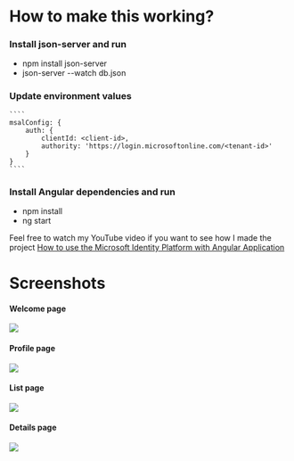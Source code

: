 ﻿# How to make this working?

###  Install json-server and run
- npm install json-server
- json-server --watch db.json

### Update environment values 
    ````
    msalConfig: {
        auth: {
            clientId: <client-id>,
            authority: 'https://login.microsoftonline.com/<tenant-id>'
        }
    }
    ````

### Install Angular dependencies and run
- npm install
- ng start

Feel free to watch my YouTube video if you want to see how I made the project  [How to use the Microsoft Identity Platform with Angular Application](https://www.youtube.com/watch?v=D9fWa6KOhHg "How to use the Microsoft Identity Platform with Angular Application")

# Screenshots
#### Welcome page
![](https://github.com/ryannninodizon/msal-angular17-with-listdata/blob/main/Screenshots/welcome-pag.JPG)

#### Profile page
![](https://github.com/ryannninodizon/msal-angular17-with-listdata/blob/main/Screenshots/profile-page.JPG)

#### List page
![](https://github.com/ryannninodizon/msal-angular17-with-listdata/blob/main/Screenshots/list-page.JPG)

#### Details page
![](https://github.com/ryannninodizon/msal-angular17-with-listdata/blob/main/Screenshots/details-page.JPG)
